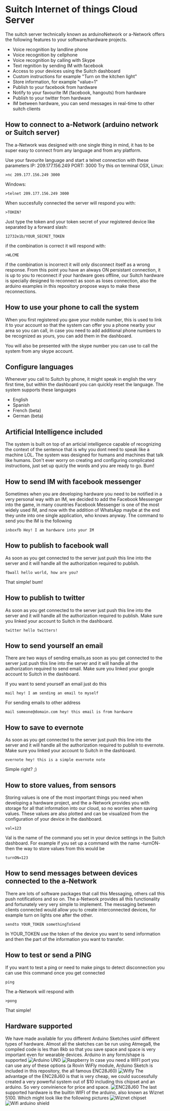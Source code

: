 Suitch Internet of things Cloud Server
============
The suitch server technically known as arduinoNetwork or a-Network offers the following features to your software/hardware projects.

 - Voice recognition by landline phone
 - Voice recognition by cellphone
 - Voice recognition by calling with Skype
 - Text regnition by sending IM with facebook
 - Access to your devices using the Suitch dashboard
 - Custom instructions for example "Turn on the kitchen light"
 - Store information, for example "value=1"
 - Publish to your facebook from hardware
 - Notify to your favourite IM (facebook, hangouts) from hardware
 - Publish to your twitter from hardware
 - IM between hardware, you can send messages in real-time to other suitch clients

 
How to connect to a-Network (arduino network or Suitch server)
--------------------------------------------------------------
The a-Network was designed with one single thing in mind, it has to be super easy to connect from any language and from any platform.

Use your favourite language and start a telnet connection with these parameters
IP: 209.177.156.249
PORT: 3000
Try this on terminal OSX, Linux:

    >nc 209.177.156.249 3000

Windows:

    >telnet 209.177.156.249 3000

When succesfully connected the server will respond you with:

    >TOKEN?
Just type the token and your token secret of your registered device like separated by a forward slash:

    12732e1b/YOUR_SECRET_TOKEN
if the combination is correct it will respond with:

    >WLCME
if the combination is incorrect it will only disconnect itself as a wrong response. From this point you have an always ON persistant connection, it is up to you to reconnect if your hardware goes offline, our Suitch hardware is specially designed to reconnect as soon as loses connection, also the arduino examples in this repository propose ways to make these reconnections.

How to use your phone to call the system
----------------------------------------
When you first registered you gave your mobile number, this is used to link it to your account so that the system can offer you a phone nearby your area so you can call, in case you need to add additional phone numbers to be recognized as yours, you can add them in the dashboard.

You will also be presented with the skype number you can use to call the system from any skype account.

Configure languages
-------------------
Whenever you call to Suitch by phone, it might speak in english the very first time, but within the dashboard you can quickly reset the language.
The system supports these languages
 

 - English
 - Spanish
 - French (beta)
 - German (beta)
 

Artificial Intelligence included
-----------------------
The system is built on top of an articial intelligence capable of recognizing the context of the sentence that is why you dont need to speak like a machine LOL. The system was designed for humans and machines that talk like humans. Don't ever worry on creating and configuring complicated instructions, just set up quicly the words and you are ready to go. Bum!

How to send IM with facebook messenger
--------------------------------------
Sometimes when you are developing hardware you need to be notified in a very personal way with an IM, we decided to add the Facebook Messenger into the game, in many countries Facebook Messenger is one of the most widely used IM, and now with the addition of WhatsApp maybe at the end they unite into one single application, who knows anyway. The command to send you the IM is the following

    inboxfb Hey! I am hardware into your IM

How to publish to facebook wall
-------------------------------
As soon as you get connected to the server just push this line into the server and it will handle all the authorization required to publish. 

    fbwall hello world, how are you?
That simple! bum!

How to publish to twitter
-------------------------
As soon as you get connected to the server just push this line into the server and it will handle all the authorization required to publish. Make sure you linked your account to Suitch in the dashboard.

    twitter hello twitters!
    

How to send yourself an email
-----------------------------
There are two ways of sending emails,as soon as you get connected to the server just push this line into the server and it will handle all the authorization required to send email. Make sure you linked your google account to Suitch in the dashboard.

If you want to send yourself an email just do this

    mail hey! I am sending an email to myself
For sending emails to other address

    mail someone@domain.com hey! this email is from hardware
    

How to save to evernote
-----------------------
As soon as you get connected to the server just push this line into the server and it will handle all the authorization required to publish to evernote. Make sure you linked your account to Suitch in the dashboard.

    evernote hey! this is a simple evernote note
Simple right? ;)

How to store values, from sensors
---------------------------------
Storing values is one of the most important things you need when developing a hardware project, and the a-Network provides you with storage for all that information into our cloud, so no worries when saving values. These values are also plotted and can be visualized from the configuration of your device in the dashboard.

    val=123
Val is the name of the command you set in your device settings in the Suitch dashboard. For example if you set up a command with the name -turnON- then the way to store values from this would be

    turnON=123

How to send messages between devices connected to the a-Network
---------------------------------------------------------------
There are lots of software packages that call this Messaging, others call this push notifications and so on. The a-Network provides all this functionality and fortunately very very simple to implement. The messaging between clients connected would allow you to create interconnected devices, for example turn on lights one after the other.

    sendto YOUR_TOKEN somethingToSend
In YOUR_TOKEN use the token of the device you want to send information and then the part of the information you want to transfer.

How to test or send a PING
--------------------------
If you want to test a ping or need to make pings to detect disconnection you can use this command once you get connected

    ping
The a-Network will respond with

    >pong
That simple!

Hardware supported
------------------
We have made available for you different Arduino Sketches usinf different types of hardware. Almost all the sketches can be run using Atmega8, the compiled code is les than  8kb so that you save space and space is very important even for wearable devices.
Arduino in any form/shape is supported
![Arduino UNO][1]
![Raspberry][2]
In case you need a WIFI port you can use any of these options (a Rovin WiFly module, Arduino Sketch is included in this repository, the all famous ENC28J60)
![Wifly][3]
The advantage of the ENC28J60 is that is very cheap, we could successfully created a very powerful system out of $10 including this chipset and an arduino. So very convinience for price and space.
![ENC28J60][4]
The last supported hardware is the builtin WIFI of the arduino, also known as Wiznet 5100. Which might look like the following pictures
![Wiznet chipset][5]
![Wifi arduino shield][6]


  [1]: http://upload.wikimedia.org/wikipedia/commons/3/38/Arduino_Uno_-_R3.jpg
  [2]: http://piregistration.element14.com/images/sony-rasp-pi.jpg
  [3]: http://3.bp.blogspot.com/_t0_LxJZewSk/S2DIk0_9B-I/AAAAAAAAAB0/ek-cCGpsR4k/s320/wifly-gsx-wifi-breakout-board.jpg
  [4]: http://www.openhacks.com/uploadsproductos/enc28j60_ethernet_interface_module1.jpg
  [5]: http://www.libstock.com/img/projects/7522/213/1322790032_09473_01.jpg
  [6]: http://arduino.cc/en/uploads/Main/ArduinoWiFiShield_Front_450px.jpg